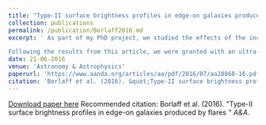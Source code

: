 ```yaml
---
title: "Type-II surface brightness profiles in edge-on galaxies produced by flares "
collection: publications
permalink: /publication/Borlaff2016.md
excerpt: ' As part of my PhD project, we studied the effects of the increase of the stellar disc scale-height with radius (or flaring) on the surface brightness profiles of edge-on disc galaxies (Borlaff et al. 2016). This phenomenon has been detected in the stellar discs of simulated and real galaxies, including the Milky Way. Using realistic 3D models based on observations we demonstrated that flares can create down-bending surface brightness profiles when observed at high inclinations. Contrarily, flares have no effect on the profiles of face-on galaxies, partially explaining the relatively high abundances of Type-II breaks in edge-on galaxies. We found that the morphology of the discs with flares match the observations of real breaks, which were previously associated with radial star formation thresholds Martin-Navarro et al. (2012). In addition, we demonstrate that flares can explain the weakening of the breaks with increasing vertical distance from the galactic plane found by Pohlen et al. (2007) and Martinez-Lombilla et al. (2018).

Following the results from this article, we were granted with an ultra-deep observation program with OSIRIS/GTC at La Palma Observatory for three edge-on galaxies (PID: 80-GTC61/18B), to detect possible flares, warps, satellites and stellar haloes in the outskirts of the target galaxies. The observations will allow us to obtain the surface brightness and stellar mass profiles down to 31 mag arcsec^2 in the g-band and 30.5 in the r-band (3 sigma in 10x10 arcsec^2 boxes). <br> <a href="https://www.aanda.org/articles/aa/pdf/2016/07/aa28868-16.pdf"><img src="https://borlaff.github.io/files/Flare_gif.gif" width="1000">'
date: 21-06-2016
venue: 'Astronomy & Astrophysics'
paperurl: 'https://www.aanda.org/articles/aa/pdf/2016/07/aa28868-16.pdf'
citation: 'Borlaff et al. (2016). &quot;Type-II surface brightness profiles in edge-on galaxies produced by flares  &quot; <i>A&A</i>. '
---
```


[Download paper here](https://www.aanda.org/articles/aa/pdf/2016/07/aa28868-16.pdf)
Recommended citation: Borlaff et al. (2016). "Type-II surface brightness profiles in edge-on galaxies produced by flares " <i>A&A</i>.
